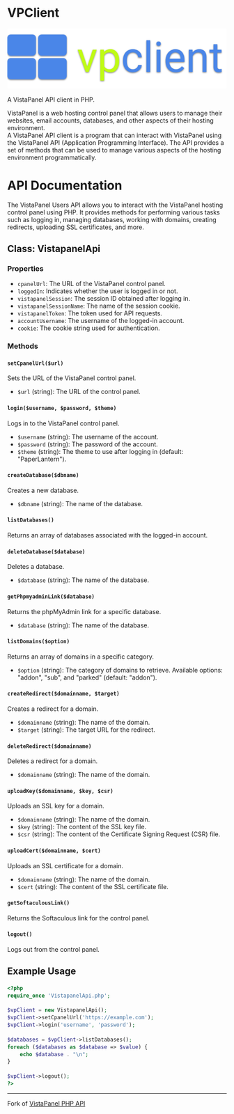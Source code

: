 # VPClient
![VPClient](vpclient.png)

A VistaPanel API client in PHP.

VistaPanel is a web hosting control panel that allows users to manage their websites, email accounts, databases, and other aspects of their hosting environment.  
A VistaPanel API client is a program that can interact with VistaPanel using the VistaPanel API (Application Programming Interface). The API provides a set of methods that can be used to manage various aspects of the hosting environment programmatically.
# API Documentation

The VistaPanel Users API allows you to interact with the VistaPanel hosting control panel using PHP. It provides methods for performing various tasks such as logging in, managing databases, working with domains, creating redirects, uploading SSL certificates, and more.

## Class: VistapanelApi

### Properties

- `cpanelUrl`: The URL of the VistaPanel control panel.
- `loggedIn`: Indicates whether the user is logged in or not.
- `vistapanelSession`: The session ID obtained after logging in.
- `vistapanelSessionName`: The name of the session cookie.
- `vistapanelToken`: The token used for API requests.
- `accountUsername`: The username of the logged-in account.
- `cookie`: The cookie string used for authentication.

### Methods

#### `setCpanelUrl($url)`

Sets the URL of the VistaPanel control panel.

- `$url` (string): The URL of the control panel.

#### `login($username, $password, $theme)`

Logs in to the VistaPanel control panel.

- `$username` (string): The username of the account.
- `$password` (string): The password of the account.
- `$theme` (string): The theme to use after logging in (default: "PaperLantern").

#### `createDatabase($dbname)`

Creates a new database.

- `$dbname` (string): The name of the database.

#### `listDatabases()`

Returns an array of databases associated with the logged-in account.

#### `deleteDatabase($database)`

Deletes a database.

- `$database` (string): The name of the database.

#### `getPhpmyadminLink($database)`

Returns the phpMyAdmin link for a specific database.

- `$database` (string): The name of the database.

#### `listDomains($option)`

Returns an array of domains in a specific category.

- `$option` (string): The category of domains to retrieve. Available options: "addon", "sub", and "parked" (default: "addon").

#### `createRedirect($domainname, $target)`

Creates a redirect for a domain.

- `$domainname` (string): The name of the domain.
- `$target` (string): The target URL for the redirect.

#### `deleteRedirect($domainname)`

Deletes a redirect for a domain.

- `$domainname` (string): The name of the domain.

#### `uploadKey($domainname, $key, $csr)`

Uploads an SSL key for a domain.

- `$domainname` (string): The name of the domain.
- `$key` (string): The content of the SSL key file.
- `$csr` (string): The content of the Certificate Signing Request (CSR) file.

#### `uploadCert($domainname, $cert)`

Uploads an SSL certificate for a domain.

- `$domainname` (string): The name of the domain.
- `$cert` (string): The content of the SSL certificate file.

#### `getSoftaculousLink()`

Returns the Softaculous link for the control panel.

#### `logout()`

Logs out from the control panel.

## Example Usage

```php
<?php
require_once 'VistapanelApi.php';

$vpClient = new VistapanelApi();
$vpClient->setCpanelUrl('https://example.com');
$vpClient->login('username', 'password');

$databases = $vpClient->listDatabases();
foreach ($databases as $database => $value) {
    echo $database . "\n";
}

$vpClient->logout();
?>
```
---

Fork of [VistaPanel PHP API](https://github.com/oddmario/vistapanel-php-api)
